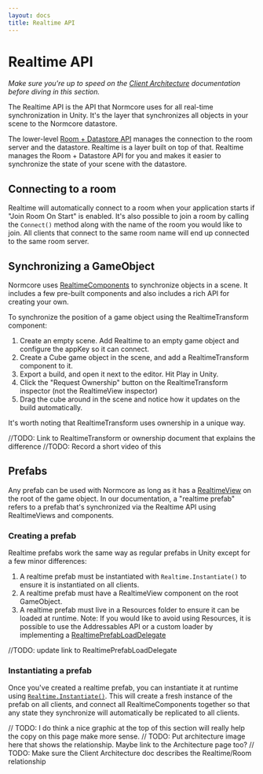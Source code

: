 ```yaml
---
layout: docs
title: Realtime API
---
```

# Realtime API

*Make sure you're up to speed on the [Client Architecture](../architecture/client) documentation before diving in this section.*

The Realtime API is the API that Normcore uses for all real-time synchronization in Unity. It's the layer that synchronizes all objects in your scene to the Normcore datastore.

The lower-level [Room + Datastore API](../room) manages the connection to the room server and the datastore. Realtime is a layer built on top of that. Realtime manages the Room + Datastore API for you and makes it easier to synchronize the state of your scene with the datastore.

## Connecting to a room
Realtime will automatically connect to a room when your application starts if "Join Room On Start" is enabled. It's also possible to join a room by calling the `Connect()` method along with the name of the room you would like to join. All clients that connect to the same room name will end up connected to the same room server.

## Synchronizing a GameObject
Normcore uses [RealtimeComponents](./realtimecomponent) to synchronize objects in a scene. It includes a few pre-built components and also includes a rich API for creating your own.

To synchronize the position of a game object using the RealtimeTransform component:

1. Create an empty scene. Add Realtime to an empty game object and configure the appKey so it can connect.
2. Create a Cube game object in the scene, and add a RealtimeTransform component to it.
3. Export a build, and open it next to the editor. Hit Play in Unity.
4. Click the "Request Ownership" button on the RealtimeTransform inspector (not the RealtimeView inspector)
5. Drag the cube around in the scene and notice how it updates on the build automatically.

It's worth noting that RealtimeTransform uses ownership in a unique way. 

//TODO: Link to RealtimeTransform or ownership document that explains the difference
//TODO: Record a short video of this

## Prefabs
Any prefab can be used with Normcore as long as it has a [RealtimeView](./realtimeview) on the root of the game object. In our documentation, a "realtime prefab" refers to a prefab that's synchronized via the Realtime API using RealtimeViews and components.

### Creating a prefab
Realtime prefabs work the same way as regular prefabs in Unity except for a few minor differences:

1. A realtime prefab must be instantiated with `Realtime.Instantiate()` to ensure it is instantiated on all clients.
2. A realtime prefab must have a RealtimeView component on the root GameObject.
3. A realtime prefab must live in a Resources folder to ensure it can be loaded at runtime. Note: If you would like to avoid using Resources, it is possible to use the Addressables API or a custom loader by implementing a [RealtimePrefabLoadDelegate](../reference/blah)

//TODO: update link to RealtimePrefabLoadDelegate

### Instantiating a prefab
Once you've created a realtime prefab, you can instantiate it at runtime using  [`Realtime.Instantiate()`](../reference/realtime#instantiate). This will create a fresh instance of the prefab on all clients, and connect all RealtimeComponents together so that any state they synchronize will automatically be replicated to all clients.

// TODO: I do think a nice graphic at the top of this section will really help the copy on this page make more sense.
// TODO: Put architecture image here that shows the relationship. Maybe link to the Architecture page too?
// TODO: Make sure the Client Architecture doc describes the Realtime/Room relationship
